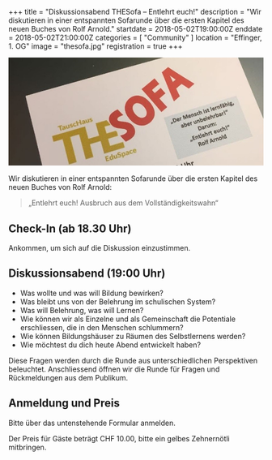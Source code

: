 +++
title = "Diskussionsabend THESofa – Entlehrt euch!"
description = "Wir diskutieren in einer entspannten Sofarunde über die ersten Kapitel des neuen Buches von Rolf Arnold."
startdate = 2018-05-02T19:00:00Z
enddate = 2018-05-02T21:00:00Z
categories = [ "Community" ]
location = "Effinger, 1. OG"
image = "thesofa.jpg"
registration = true
+++

![THESofa](thesofa.jpg)

Wir diskutieren in einer entspannten Sofarunde über die ersten Kapitel des neuen Buches von Rolf Arnold:

> „Entlehrt euch! Ausbruch aus dem Vollständigkeitswahn“

## Check-In (ab 18.30 Uhr)

Ankommen, um sich auf die Diskussion einzustimmen.


## Diskussionsabend (19:00 Uhr)

* Was wollte und was will Bildung bewirken?
* Was bleibt uns von der Belehrung im schulischen System?
* Was will Belehrung, was will Lernen?
* Wie können wir als Einzelne und als Gemeinschaft die Potentiale erschliessen, die in den Menschen schlummern?
* Wie können Bildungshäuser zu Räumen des Selbstlernens werden?
* Wie möchtest du dich heute Abend entwickelt haben?

Diese Fragen werden durch die Runde aus unterschiedlichen Perspektiven beleuchtet. Anschliessend öffnen wir die Runde für Fragen und Rückmeldungen aus dem Publikum.


## Anmeldung und Preis

Bitte über das untenstehende Formular anmelden.

Der Preis für Gäste beträgt CHF 10.00, bitte ein gelbes Zehnernötli mitbringen.
